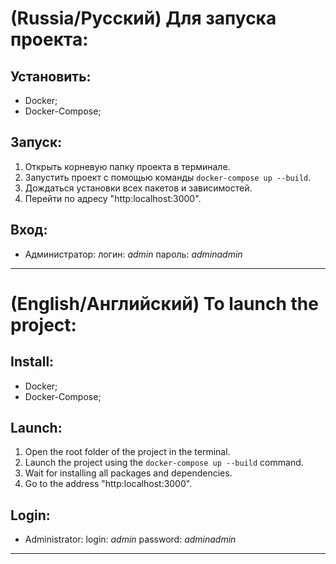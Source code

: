 # (Russia/Русский) Для запуска проекта:

## Установить:
- Docker;
- Docker-Compose;


## Запуск:
1. Открыть корневую папку проекта в терминале.
2. Запустить проект с помощью команды `docker-compose up --build`.
3. Дождаться установки всех пакетов и зависимостей.
4. Перейти по адресу "http:localhost:3000".


## Вход:
- Администратор:
    логин: *admin*
    пароль: *adminadmin*

---

# (English/Английский) To launch the project:

 ## Install:
 - Docker;
 - Docker-Compose;


 ## Launch:
 1. Open the root folder of the project in the terminal.
 2. Launch the project using the `docker-compose up --build` command.
 3. Wait for installing all packages and dependencies.
 4. Go to the address "http:localhost:3000".


 ## Login:
 - Administrator:
 login: *admin*
 password: *adminadmin*

 ---
